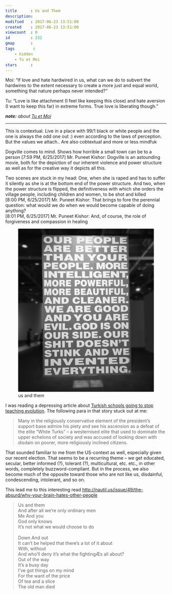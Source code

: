 ```yaml
---
title      : Us and Them
description: 
modified   : 2017-06-23 13:51:00
created    : 2017-06-23 13:51:00
viewcount  : 0
id         : 232
gmap       : 
tags        :
    - hidden
    - Tu et Moi
stars      : 
---
```


Moi: “If love and hate hardwired in us, what can we do to subvert the hardwires to the extent necessary to create a more just and equal world, something that nature perhaps never intended?”

Tu: “Love is like attachment (I feel like keeping this close) and hate aversion (I want to keep this far) in extreme forms. True love is liberating though.”

***note:** about [Tu et Moi](Ce-que-tu-demandes)*

----

This is contextual. Live in a place with 99/1 black or white people and the one is always the odd one out :) even according to the laws of perception. But the values we attach.. Are also cobtextual and more or less mindfuk

Dogville comes to mind. Shows how horrible a small town can be to a person
[7:59 PM, 6/25/2017] Mr. Puneet Kishor: Dogville is an astounding movie, both for the depiction of our inherent violence and power structure as well as for the creative way it depicts all this.

Two scenes are stuck in my head: One, when she is raped and has to suffer it silently as she is at the bottom end of the power structure. And two, when the power structure is flipped, the definitiveness with which she orders the village people, including children and women, to be shot and killed                        
[8:00 PM, 6/25/2017] Mr. Puneet Kishor: That brings to fore the perennial question: what would we do when we would become capable of doing anything?                        
[8:01 PM, 6/25/2017] Mr. Puneet Kishor: And, of course, the role of forgiveness and compassion in healing

<figure>
    <img src="img/us-them.jpg" width="480">
    <figcaption>us and them</figcaption>
</figure>

I was reading a depressing article about [Turkish schools going to stop teaching evolution](https://www.theguardian.com/world/2017/jun/23/turkish-schools-to-stop-teaching-evolution-official-says). The following para in that story stuck out at me:

> Many in the religiously conservative element of the president’s support base admire his piety and see his ascension as a defeat of the elite “White Turks” – a westernised elite that used to dominate the upper echelons of society and was accused of looking down with disdain on poorer, more religiously inclined citizens. 

That sounded familiar to me from the US-context as well, especially given our recent election. That seems to be a recurring theme – we get educated, secular, better informed (?), tolerant (?), multicultural, etc. etc., in other words, completely buzzword-compliant. But in the process, we also become much of the opposite toward those who are not like us, disdainful, condescending, intolerant, and so on.

This lead me to this interesting read http://nautil.us/issue/49/the-absurd/why-your-brain-hates-other-people

<blockquote>
Us and them<br>
And after all we’re only ordinary men<br>
Me And you<br>
God only knows<br>
It’s not what we would choose to do<br>
<br>
Down And out<br>
It can’t be helped that there’s a lot of it about<br>
With, without<br>
And who’ll deny it’s what the fightingÆs all about?<br>
Out of the way<br>
It’s a busy day<br>
I’ve got things on my mind<br>
For the want of the price<br>
Of tea and a slice<br>
The old man died
</blockquote>
